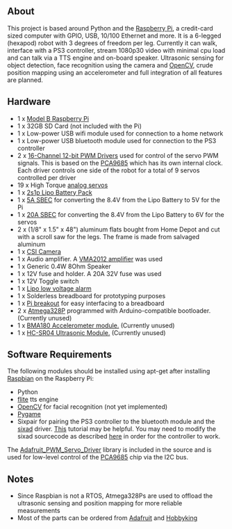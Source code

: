 <h2>About</h2>
	This project is based around Python and the <a href="http://en.wikipedia.org/wiki/Raspberry_Pi">Raspberry Pi</a>, a credit-card sized computer with GPIO, USB, 10/100 Ethernet and more. It is a 6-legged (hexapod) robot with 3 degrees of freedom per leg. Currently it can walk, interface with a PS3 controller, stream 1080p30 video with minimal cpu load and can talk via a TTS engine and on-board speaker. Ultrasonic sensing for object detection, face recognition using the camera and <a href="http://opencv.org/">OpenCV</a>, crude position mapping using an accelerometer and full integration of all features are planned.

<h2>Hardware</h2>
	<ul>
		<li>1 x <a href="http://en.wikipedia.org/wiki/Raspberry_Pi">Model B Raspberry Pi</a></li>
		<li>1 x 32GB SD Card (not included with the Pi)</li>
		<li>1 x Low-power USB wifi module used for connection to a home network</li>
		<li>1 x Low-power USB bluetooth module used for connection to the PS3 controller</li>
		<li>2 x <a href="http://www.adafruit.com/products/815">16-Channel 12-bit PWM Drivers</a> used for control of the servo PWM signals. This is based on the <a href="http://www.nxp.com/documents/data_sheet/PCA9685.pdf">PCA9685</a> which has its own internal clock. Each driver controls one side of the robot for a total of 9 servos controlled per driver</li>
		<li>19 x High Torque <a href="http://www.hobbyking.com/hobbyking/store/__28972__H_King_High_Torque_Metal_Geared_Ball_Bearing_Waterproof_Servo_58g_12_8kg_cm_0_22s_60.html">analog servos</a></li>
		<li>1 x <a href="http://www.hobbyking.com/hobbyking/store/__9172__Turnigy_5000mAh_2S_20C_Lipo_Pack.html">2s1p Lipo Battery Pack</a></li>
		<li>1 x <a href="http://www.hobbyking.com/hobbyking/store/__10312__Turnigy_5A_8_26v_SBEC_for_Lipo.html">5A SBEC</a> for converting the 8.4V from the Lipo Battery to 5V for the Pi</li>
		<li>1 x <a href="http://www.hobbyking.com/hobbyking/store/__40274__Hobbyking_YEP_20A_HV_2_12S_SBEC_w_Selectable_Voltage_Output.html">20A SBEC</a> for converting the 8.4V from the Lipo Battery to 6V for the servos</li>
		<li>2 x (1/8" x 1.5" x 48") aluminum flats bought from Home Depot and cut with a scroll saw for the legs. The frame is made from salvaged aluminum</li>
		<li>1 x <a href="http://www.adafruit.com/products/1367">CSI Camera</a></li>
		<li>1 x Audio amplifier. A <a href="http://www.electronicaestudio.com/docs/VMA2012.pdf">VMA2012 amplifier</a> was used</li>
		<li>1 x Generic 0.4W 8Ohm Speaker</li>
		<li>1 x 12V fuse and holder. A 20A 32V fuse was used</li>
		<li>1 x 12V Toggle switch</li>
		<li>1 x <a href="http://www.hobbyking.com/hobbyking/store/__18987__On_Board_Lipoly_Low_Voltage_Alarm_2s_4s_.html">Lipo low voltage alarm</a></li>
		<li>1 x Solderless breadboard for prototyping purposes</li>
		<li>1 x <a href="http://www.adafruit.com/products/914">Pi breakout</a> for easy interfacing to a breadboard</li>
		<li>2 x <a href="http://www.atmel.com/Images/doc8161.pdf">Atmega328P</a> programmed with Arduino-compatible bootloader. (Currently unused)</li>
		<li>1 x <a href="http://media.digikey.com/pdf/Data%20Sheets/Bosch/BMA180_Flyer.pdf">BMA180 Accelerometer module.</a> (Currently unused)</li>
		<li>1 x <a href="https://docs.google.com/document/d/1Y-yZnNhMYy7rwhAgyL_pfa39RsB-x2qR4vP8saG73rE/edit">HC-SR04 Ultrasonic Module.</a> (Currently unused)</li>
	</ul>

<h2>Software Requirements</h2>
	The following modules should be installed using apt-get after installing <a href="http://www.raspbian.org/">Raspbian</a> on the Raspberry Pi:
	<ul>
		<li>Python</li>
		<li><a href="http://www.festvox.org/flite/">flite</a> tts engine</li>
		<li><a href="http://opencv.org/">OpenCV</a> for facial recognition (not yet implemented)</li>
		<li><a href="http://www.pygame.org">Pygame </a></li>
		<li>Sixpair for pairing the PS3 controller to the bluetooth module and the <a href="http://qtsixa.sourceforge.net/">sixad</a> driver. <a href="http://booting-rpi.blogspot.ro/2012/08/dualshock-3-and-raspberry-pi.html">This</a> tutorial may be helpful. You may need to modify the sixad sourcecode as described <a href="http://www.raspberrypi.org/forums/viewtopic.php?f=78&t=16702&sid=1f1d82acca88f4ace5195643900b1123&start=29">here</a> in order for the controller to work.</li>
	</ul>
The <a href="https://github.com/adafruit/Adafruit-Raspberry-Pi-Python-Code/tree/master/Adafruit_PWM_Servo_Driver">Adafruit_PWM_Servo_Driver</a> library is included in the source and is used for low-level control of the <a href="http://www.nxp.com/documents/data_sheet/PCA9685.pdf">PCA9685</a> chip via the I2C bus.

<h2>Notes</h2>
<ul>
	<li>Since Raspbian is not a RTOS, Atmega328Ps are used to offload the ultrasonic sensing and position mapping for more reliable measurements</li>
	<li>Most of the parts can be ordered from <a href="http://www.adafruit.com">Adafruit</a> and <a href="http://www.hobbyking.com">Hobbyking</a></li>
</ul>